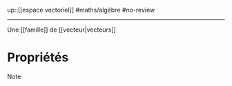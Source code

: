 up::[[espace vectoriel]]
#maths/algèbre #no-review 

----
Une [[famille]] de [[vecteur|vecteurs]]

# Propriétés

> [!note] 
